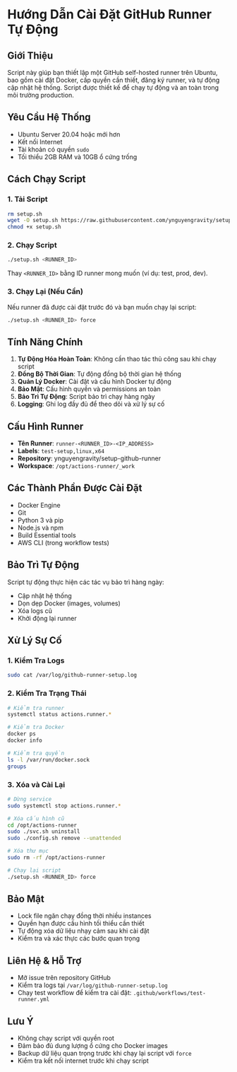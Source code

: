 # Hướng Dẫn Cài Đặt GitHub Runner Tự Động

## Giới Thiệu
Script này giúp bạn thiết lập một GitHub self-hosted runner trên Ubuntu, bao gồm cài đặt Docker, cấp quyền cần thiết, đăng ký runner, và tự động cập nhật hệ thống. Script được thiết kế để chạy tự động và an toàn trong môi trường production.

## Yêu Cầu Hệ Thống
- Ubuntu Server 20.04 hoặc mới hơn
- Kết nối Internet
- Tài khoản có quyền `sudo`
- Tối thiểu 2GB RAM và 10GB ổ cứng trống

## Cách Chạy Script

### 1. Tải Script
```bash
rm setup.sh
wget -O setup.sh https://raw.githubusercontent.com/ynguyengravity/setup-github-runner/master/setup.sh
chmod +x setup.sh
```

### 2. Chạy Script
```bash
./setup.sh <RUNNER_ID>
```
Thay `<RUNNER_ID>` bằng ID runner mong muốn (ví dụ: test, prod, dev).

### 3. Chạy Lại (Nếu Cần)
Nếu runner đã được cài đặt trước đó và bạn muốn chạy lại script:
```bash
./setup.sh <RUNNER_ID> force
```

## Tính Năng Chính
1. **Tự Động Hóa Hoàn Toàn**: Không cần thao tác thủ công sau khi chạy script
2. **Đồng Bộ Thời Gian**: Tự động đồng bộ thời gian hệ thống
3. **Quản Lý Docker**: Cài đặt và cấu hình Docker tự động
4. **Bảo Mật**: Cấu hình quyền và permissions an toàn
5. **Bảo Trì Tự Động**: Script bảo trì chạy hàng ngày
6. **Logging**: Ghi log đầy đủ để theo dõi và xử lý sự cố

## Cấu Hình Runner
- **Tên Runner**: `runner-<RUNNER_ID>-<IP_ADDRESS>`
- **Labels**: `test-setup,linux,x64`
- **Repository**: ynguyengravity/setup-github-runner
- **Workspace**: `/opt/actions-runner/_work`

## Các Thành Phần Được Cài Đặt
- Docker Engine
- Git
- Python 3 và pip
- Node.js và npm
- Build Essential tools
- AWS CLI (trong workflow tests)

## Bảo Trì Tự Động
Script tự động thực hiện các tác vụ bảo trì hàng ngày:
- Cập nhật hệ thống
- Dọn dẹp Docker (images, volumes)
- Xóa logs cũ
- Khởi động lại runner

## Xử Lý Sự Cố

### 1. Kiểm Tra Logs
```bash
sudo cat /var/log/github-runner-setup.log
```

### 2. Kiểm Tra Trạng Thái
```bash
# Kiểm tra runner
systemctl status actions.runner.*

# Kiểm tra Docker
docker ps
docker info

# Kiểm tra quyền
ls -l /var/run/docker.sock
groups
```

### 3. Xóa và Cài Lại
```bash
# Dừng service
sudo systemctl stop actions.runner.*

# Xóa cấu hình cũ
cd /opt/actions-runner
sudo ./svc.sh uninstall
sudo ./config.sh remove --unattended

# Xóa thư mục
sudo rm -rf /opt/actions-runner

# Chạy lại script
./setup.sh <RUNNER_ID> force
```

## Bảo Mật
- Lock file ngăn chạy đồng thời nhiều instances
- Quyền hạn được cấu hình tối thiểu cần thiết
- Tự động xóa dữ liệu nhạy cảm sau khi cài đặt
- Kiểm tra và xác thực các bước quan trọng

## Liên Hệ & Hỗ Trợ
- Mở issue trên repository GitHub
- Kiểm tra logs tại `/var/log/github-runner-setup.log`
- Chạy test workflow để kiểm tra cài đặt: `.github/workflows/test-runner.yml`

## Lưu Ý
- Không chạy script với quyền root
- Đảm bảo đủ dung lượng ổ cứng cho Docker images
- Backup dữ liệu quan trọng trước khi chạy lại script với `force`
- Kiểm tra kết nối internet trước khi chạy script
